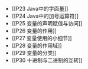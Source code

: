 - [[P23 Java中的字面量]]
- [[P24 Java中的加号运算符]]
- [[P25 变量的声明赋值与访问]]
- [[P26 变量的作用]]
- [[P27 变量使用的小细节]]
- [[P28 变量的作用域]]
- [[P29 变量的分类]]
- [[P30 十进制与二进制的互转]]